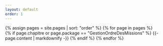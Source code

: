 ```yaml
---
layout: default
order: 1
---
```


{% assign pages = site.pages | sort: "order" %}
{% for page in pages %}
  {% if page.chapitre or page.package == "GestionOrdreDesMissions" %}
    {{- page.content | markdownify -}}
  {% endif %}
{% endfor %}

